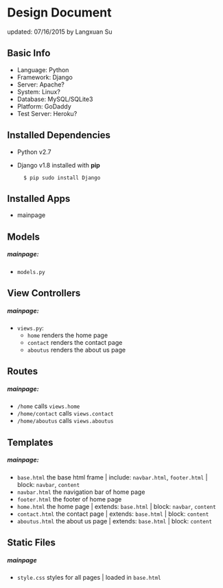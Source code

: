 # Design Document

updated: 07/16/2015 by Langxuan Su

## Basic Info

- Language: Python
- Framework: Django 
- Server: Apache?
- System: Linux?
- Database: MySQL/SQLite3
- Platform: GoDaddy
- Test Server: Heroku?

## Installed Dependencies

- Python v2.7

- Django v1.8 installed with **pip**
    
        $ pip sudo install Django

## Installed Apps

- mainpage

## Models

##### mainpage:
- `models.py`

## View Controllers

##### mainpage:
- `views.py`:
    - `home` renders the home page
    - `contact` renders the contact page
    - `aboutus` renders the about us page

## Routes

##### mainpage:
- `/home` calls `views.home`
- `/home/contact` calls `views.contact`
- `/home/aboutus` calls `views.aboutus`

## Templates

##### mainpage:
- `base.html` the base html frame | include: `navbar.html`, `footer.html` | block: `navbar`, `content`
- `navbar.html` the navigation bar of home page
- `footer.html` the footer of home page
- `home.html` the home page | extends: `base.html` | block: `navbar`, `content`
- `contact.html` the contact page | extends: `base.html` | block: `content`
- `aboutus.html` the about us page | extends: `base.html` | block: `content`

## Static Files

##### mainpage
- `style.css` styles for all pages | loaded in `base.html`
